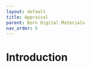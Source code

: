 ```yaml
---
layout: default
title: Appraisal
parent: Born Digital Materials
nav_order: 5
---
```


# Introduction

